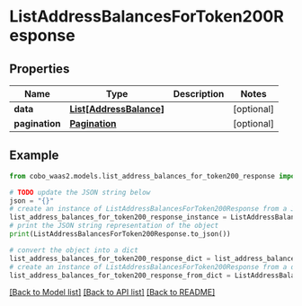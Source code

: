 # ListAddressBalancesForToken200Response


## Properties

Name | Type | Description | Notes
------------ | ------------- | ------------- | -------------
**data** | [**List[AddressBalance]**](AddressBalance.md) |  | [optional] 
**pagination** | [**Pagination**](Pagination.md) |  | [optional] 

## Example

```python
from cobo_waas2.models.list_address_balances_for_token200_response import ListAddressBalancesForToken200Response

# TODO update the JSON string below
json = "{}"
# create an instance of ListAddressBalancesForToken200Response from a JSON string
list_address_balances_for_token200_response_instance = ListAddressBalancesForToken200Response.from_json(json)
# print the JSON string representation of the object
print(ListAddressBalancesForToken200Response.to_json())

# convert the object into a dict
list_address_balances_for_token200_response_dict = list_address_balances_for_token200_response_instance.to_dict()
# create an instance of ListAddressBalancesForToken200Response from a dict
list_address_balances_for_token200_response_from_dict = ListAddressBalancesForToken200Response.from_dict(list_address_balances_for_token200_response_dict)
```
[[Back to Model list]](../README.md#documentation-for-models) [[Back to API list]](../README.md#documentation-for-api-endpoints) [[Back to README]](../README.md)


